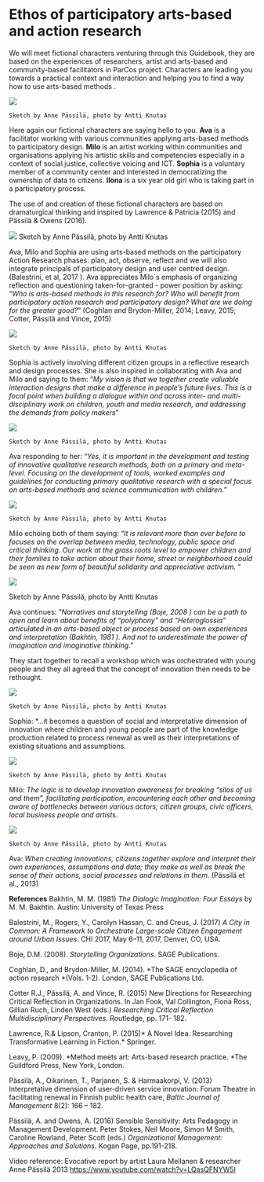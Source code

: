# Ethos of participatory arts-based and action research 

We will meet fictional characters venturing through this Guidebook, they are based on the experiences of researchers, artist and arts-based and community-based facilitators in ParCos project. Characters   are leading you towards a practical context and interaction and helping you to find a way how to use arts-based methods .  

![](https://parcos-project.eu/wp-content/uploads/2022/06/ethos1.jpg)

    Sketch by Anne Pässilä, photo by Antti Knutas
Here again our fictional characters are saying hello to you. **Ava** is a facilitator working with various communities applying arts-based methods to participatory design. **Milo** is an artist working within communities and organisations applying his artistic skills and competencies especially in a context of social justice, collective voicing and ICT. **Sophia** is a voluntary member of a community center and interested in democratizing the ownership of data to citizens. **Ilona** is a six year old girl who is taking part in a participatory process. 

The use of and creation of these fictional characters are based on dramaturgical thinking and inspired by Lawrence & Patricia (2015) and Pässilä & Owens (2016).

![](https://parcos-project.eu/wp-content/uploads/2022/06/ethos2.jpg)
    Sketch by Anne Pässilä, photo by Antti Knutas

Ava, Milo and Sophia are using arts-based methods on the participatory Action Research phases: plan, act, observe, reflect and we will also integrate principals of participatory design and user centred design. (Balestrini, et al, 2017 ). Ava appreciates Milo´s emphasis  of organizing reflection and questioning taken-for-granted - power position by asking: “*Who is arts-based methods in this research for? Who will benefit from participatory action research and participatory design? What are we doing for the greater good?*” (Coghlan and Brydon-Miller, 2014; Leavy, 2015; Cotter, Pässilä and Vince, 2015)  

![](https://parcos-project.eu/wp-content/uploads/2022/06/ethos3.jpg)

    Sketch by Anne Pässilä, photo by Antti Knutas
Sophia is actively involving different citizen groups  in a reflective research and design processes. She is also inspired in collaborating with Ava and Milo and saying to them:  “*My vision is that we together create valuable interaction designs that make a difference in people’s future lives. This is a focal point when  building a dialogue within and across inter- and multi-disciplinary work on children, youth and media research, and addressing the demands from policy makers*” 

![](https://parcos-project.eu/wp-content/uploads/2022/06/ethos4.jpg)

    Sketch by Anne Pässilä, photo by Antti Knutas

Ava responding to her: “*Yes, it is important in the development and testing of innovative qualitative research methods, both on a primary and meta-level. Focusing on the development of tools, worked examples and guidelines for conducting primary qualitative research with a special focus on arts-based methods and science communication with children.*” 

![](https://parcos-project.eu/wp-content/uploads/2022/06/ethos5.jpg)

    Sketch by Anne Pässilä, photo by Antti Knutas
Milo echoing both of them saying: “*It is relevant more than ever before to  focuses on the overlap between media, technology, public space and critical thinking. Our work at the grass roots level to empower children and their families  to take action about their home, street or neighborhood could be seen as new form of beautiful solidarity and appreciative activism.* “  

![](https://parcos-project.eu/wp-content/uploads/2022/06/ethos6.jpg)

Sketch by Anne Pässilä, photo by Antti Knutas

Ava continues: “*Narratives and storytelling (Boje, 2008  ) can be a path to open and learn about benefits of  “polyphony” and “Heteroglossia” articulated in an arts-based object or process based on own experiences and interpretation (Bakhtin, 1981 ). And not to underestimate the power of imagination and imaginative thinking*.”  

They start together to recall a workshop which was orchestrated with young people and they all agreed that the concept of innovation then needs to be rethought.

![](https://parcos-project.eu/wp-content/uploads/2022/06/ethos7.jpg)

    Sketch by Anne Pässilä, photo by Antti Knutas
Sophia: *…it becomes a question of social and interpretative dimension of innovation where children and young people are part of the knowledge production related to process renewal as well as their interpretations of existing situations and assumptions. 

![](https://parcos-project.eu/wp-content/uploads/2022/06/ethos8.jpg)

    Sketch by Anne Pässilä, photo by Antti Knutas

Milo: *The logic is to develop innovation awareness for breaking “silos of us and them”, facilitating participation, encountering each other and becoming aware of  bottlenecks between various actors; citizen groups, civic officers, local business people and artist*s.

![](https://parcos-project.eu/wp-content/uploads/2022/06/ethos9.jpg)

    Sketch by Anne Pässilä, photo by Antti Knutas

Ava: *When creating innovations, citizens together explore and interpret their own experiences, assumptions and data; they make as well as break the sense of their actions, social processes and relations in them*. (Pässilä et al., 2013) 

**References**
Bakhtin, M. M. (1981) *The Dialogic Imagination: Four Essays* by M. M. Bakhtin. Austin: University of Texas Press

Balestrini, M., Rogers, Y., Carolyn Hassan, C. and  Creus, J. (2017) *A City in Common: A Framework to Orchestrate  Large-scale Citizen Engagement around Urban Issues*. CHI 2017, May 6–11, 2017, Denver, CO, USA.

Boje, D.M. (2008). *Storytelling Organizations*. SAGE Publications.

Coghlan, D., and Brydon-Miller, M. (2014). *The SAGE encyclopedia of action research *(Vols. 1-2). London, SAGE Publications Ltd.

Cotter R.J., Pässilä, A. and Vince, R. (2015) New Directions for Researching Critical Reflection in Organizations. In Jan Fook, Val Collington, Fiona Ross, Gillian Ruch, Linden West (eds.) *Researching Critical Reflection Multidisciplinary Perspectives*. Routledge, pp. 171- 182.

Lawrence, R.& Lipson, Cranton, P. (2015)* A Novel Idea. Researching Transformative Learning in Fiction.* Springer.

Leavy, P. (2009). *Method meets art: Arts-based research practice. *The Guildford Press, New York, London.

Pässilä, A., Oikarinen, T., Parjanen, S. & Harmaakorpi, V. (2013) Interpretative dimension of user-driven service innovation: Forum Theatre in facilitating renewal in Finnish public health care, *Baltic Journal of Management* 8(2): 166 – 182.

Pässilä, A. and Owens, A. (2016) Sensible Sensitivity: Arts Pedagogy in Management Development. Peter Stokes, Neil Moore, Simon M Smith, Caroline Rowland, Peter Scott (eds.) *Organizational Management: Approaches and Solutions*. Kogan Page, pp.191-218.

Video reference:
Evocative report by artist Laura Mellanen & researcher Anne Pässilä 2013 https://www.youtube.com/watch?v=LQasQFNYW5I





